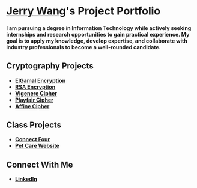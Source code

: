 # <a href="https://www.linkedin.com/in/jerryw4ng/">Jerry Wang</a>'s Project Portfolio

#### **I am pursuing a degree in Information Technology while actively seeking internships and research opportunities to gain practical experience. My goal is to apply my knowledge, develop expertise, and collaborate with industry professionals to become a well-rounded candidate.**


## Cryptography Projects

- **[ElGamal Encryption](https://github.com/jerryw4n/ElGamalDecoder)**
- **[RSA Encryption](https://github.com/jerryw4n/RSAEncryptionDecoder)**
- **[Vigenere Cipher](https://github.com/jerryw4n/vigenereDecoder)**
- **[Playfair Cipher](https://github.com/jerryw4n/playfairEncoder)**
- **[Affine Cipher](https://github.com/jerryw4n/affineEncoder)**

## Class Projects

- **[Connect Four](https://github.com/jerryw4n/connectFourReactJS)**
- **[Pet Care Website](https://github.com/jerryw4n/PetCareWebsite)**

## Connect With Me

- **[LinkedIn](https://www.linkedin.com/in/jerryw4ng/)**
